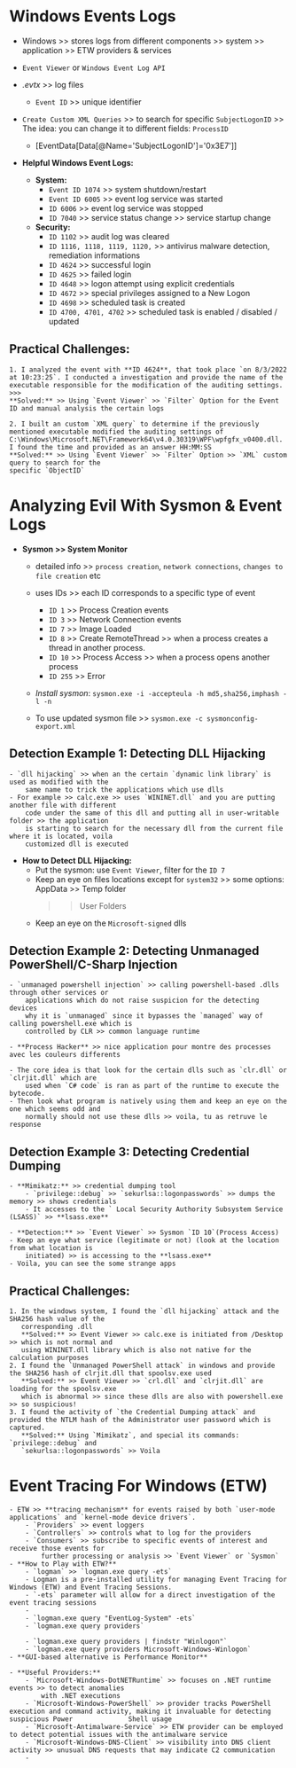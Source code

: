 # Windows Events Logs
- Windows >> stores logs from different components >> system >> application >> ETW providers & services
- `Event Viewer` or `Windows Event Log API`
- *.evtx* >> log files
    - `Event ID` >> unique identifier

- `Create Custom XML Queries` >> to search for specific `SubjectLogonID` >> The idea: you can change
    it to different fields: `ProcessID`
    - [EventData[Data[@Name='SubjectLogonID']='0x3E7']]

- **Helpful Windows Event Logs:**
    - **System:**
        - `Event ID 1074` >> system shutdown/restart
        - `Event ID 6005` >> event log service was started
        - `ID 6006` >> event log service was stopped
        - `ID 7040` >> service status change >> service startup change
    - **Security:**
        - `ID 1102` >> audit log was cleared
        - `ID 1116, 1118, 1119, 1120,` >> antivirus malware detection, remediation informations
        - `ID 4624` >> successful login
        - `ID 4625` >> failed login
        - `ID 4648` >> logon attempt using explicit credentials
        - `ID 4672` >> special privileges assigned to a New Logon
        - `ID 4698` >> scheduled task is created
        - `ID 4700, 4701, 4702` >> scheduled task is enabled / disabled / updated

## Practical Challenges:
    1. I analyzed the event with **ID 4624**, that took place `on 8/3/2022 at 10:23:25`. I conducted a investigation and provide the name of the executable responsible for the modification of the auditing settings. >>>
    **Solved:** >> Using `Event Viewer` >> `Filter` Option for the Event ID and manual analysis the certain logs

    2. I built an custom `XML query` to determine if the previously mentioned executable modified the auditing settings of C:\Windows\Microsoft.NET\Framework64\v4.0.30319\WPF\wpfgfx_v0400.dll. I found the time and provided as an answer HH:MM:SS
    **Solved:** >> Using `Event Viewer` >> `Filter` Option >> `XML` custom query to search for the
    specific `ObjectID`

# Analyzing Evil With Sysmon & Event Logs
- **Sysmon >> System Monitor**
    - detailed info >> `process creation`, `network connections`, `changes to file creation` etc
    - uses IDs >>  each ID corresponds to a specific type of event
        - `ID 1` >> Process Creation events
        - `ID 3` >> Network Connection events
        - `ID 7` >> Image Loaded
        - `ID 8` >> Create RemoteThread >> when a process creates a thread in another process.
        - `ID 10` >> Process Access >> when a process opens another process
        - `ID 255` >> Error

    - *Install sysmon*: `sysmon.exe -i -accepteula -h md5,sha256,imphash -l -n`
    - To use updated sysmon file >> `sysmon.exe -c sysmonconfig-export.xml`

## Detection Example 1: Detecting DLL Hijacking
    - `dll hijacking` >> when an the certain `dynamic link library` is used as modified with the
        same name to trick the applications which use dlls
    - For example >> calc.exe >> uses `WININET.dll` and you are putting another file with different
        code under the same of this dll and putting all in user-writable folder >> the application
        is starting to search for the necessary dll from the current file where it is located, voila
        customized dll is executed

- **How to Detect DLL Hijacking:**
    - Put the sysmon: use `Event Viewer`, filter for the `ID 7`
    - Keep an eye on files locations except for `system32` >> some options: AppData >> Temp folder
        >> User Folders
    - Keep an eye on the `Microsoft-signed` dlls

## Detection Example 2: Detecting Unmanaged PowerShell/C-Sharp Injection
    - `unmanaged powershell injection` >> calling powershell-based .dlls through other services or
        applications which do not raise suspicion for the detecting devices
        why it is `unmanaged` since it bypasses the `managed` way of calling powershell.exe which is
        controlled by CLR >> common language runtime

    - **Process Hacker** >> nice application pour montre des processes avec les couleurs differents

    - The core idea is that look for the certain dlls such as `clr.dll` or `clrjit.dll` which are
        used when `C# code` is ran as part of the runtime to execute the bytecode.
    - Then look what program is natively using them and keep an eye on the one which seems odd and
        normally should not use these dlls >> voila, tu as retruve le response
## Detection Example 3: Detecting Credential Dumping
    - **Mimikatz:** >> credential dumping tool
        - `privilege::debug` >> `sekurlsa::logonpasswords` >> dumps the memory >> shows credentials
        - It accesses to the ` Local Security Authority Subsystem Service (LSASS)` >> **lsass.exe**

    - **Detection:** >> `Event Viewer` >> Sysmon `ID 10`(Process Access)
    - Keep an eye what service (legitimate or not) (look at the location from what location is
        initiated) >> is accessing to the **lsass.exe**
    - Voila, you can see the some strange apps

## Practical Challenges:
    1. In the windows system, I found the `dll hijacking` attack and the SHA256 hash value of the
       corresponding .dll
       **Solved:** >> Event Viewer >> calc.exe is initiated from /Desktop >> which is not normal and
       using WININET.dll library which is also not native for the calculation purposes
    2. I found the `Unmanaged PowerShell attack` in windows and provide the SHA256 hash of clrjit.dll that spoolsv.exe used
       **Solved:** >> Event Viewer >> `crl.dll` and `clrjit.dll` are loading for the spoolsv.exe
       which is abnormal >> since these dlls are also with powershell.exe >> so suspicious!
    3. I found the activity of `the Credential Dumping attack` and provided the NTLM hash of the Administrator user password which is captured.
       **Solved:** Using `Mimikatz`, and special its commands: `privilege::debug` and
       `sekurlsa::logonpasswords` >> Voila

# Event Tracing For Windows (ETW)
    - ETW >> **tracing mechanism** for events raised by both `user-mode applications` and `kernel-mode device drivers`.
        - `Providers` >> event loggers
        - `Controllers` >> controls what to log for the providers
        - `Consumers` >> subscribe to specific events of interest and receive those events for
            further processing or analysis >> `Event Viewer` or `Sysmon`
    - **How to Play with ETW?**
        - `logman` >> `logman.exe query -ets`
        - Logman is a pre-installed utility for managing Event Tracing for Windows (ETW) and Event Tracing Sessions.
        - `-ets` parameter will allow for a direct investigation of the event tracing sessions
        -
        - `logman.exe query "EventLog-System" -ets`
        - `logman.exe query providers`

        - `logman.exe query providers | findstr "Winlogon"`
        - `logman.exe query providers Microsoft-Windows-Winlogon`
    - **GUI-based alternative is Performance Monitor**

    - **Useful Providers:**
        - `Microsoft-Windows-DotNETRuntime` >> focuses on .NET runtime events >> to detect anomalies
            with .NET executions
        - `Microsoft-Windows-PowerShell` >> provider tracks PowerShell execution and command activity, making it invaluable for detecting suspicious Power              Shell usage
        - `Microsoft-Antimalware-Service` >> ETW provider can be employed to detect potential issues with the antimalware service
        - `Microsoft-Windows-DNS-Client` >> visibility into DNS client activity >> unusual DNS requests that may indicate C2 communication
        -













